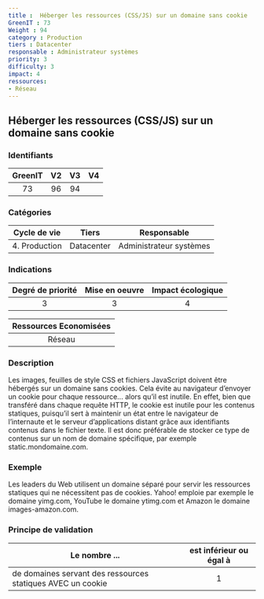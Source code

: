 ```yaml
---
title :  Héberger les ressources (CSS/JS) sur un domaine sans cookie
GreenIT : 73
Weight : 94
category : Production
tiers : Datacenter
responsable : Administrateur systèmes
priority: 3
difficulty: 3
impact: 4
ressources:
- Réseau
---
```


## Héberger les ressources (CSS/JS) sur un domaine sans cookie

### Identifiants

| GreenIT |  V2  |  V3  |  V4  |
|:-------:|:----:|:----:|:----:|
|   73   | 96  | 94  |      |

### Catégories

| Cycle de vie |  Tiers  |  Responsable  |
|:---------:|:----:|:----:|
| 4. Production | Datacenter | Administrateur systèmes |

### Indications

| Degré de priorité |      Mise en oeuvre       |  Impact écologique    |
|:-------------------:|:-------------------------:|:---------------------:|
| 3 | 3 | 4 |

|Ressources Economisées                                      |
|:----------------------------------------------------------:|
| Réseau |

### Description

Les images, feuilles de style CSS et fichiers JavaScript doivent être hébergés sur un domaine sans cookies. Cela évite au navigateur d’envoyer un cookie pour chaque ressource... alors qu’il est inutile. En effet, bien que transféré dans chaque requête HTTP, le cookie
est inutile pour les contenus statiques, puisqu’il sert à maintenir un état entre le navigateur de l’internaute et le serveur d’applications distant grâce aux identifiants contenus dans le fichier texte. Il est donc préférable de stocker ce type de contenus sur un nom de domaine spécifique, par exemple static.mondomaine.com.

### Exemple

Les leaders du Web utilisent un domaine séparé pour servir les ressources statiques qui ne nécessitent pas de cookies. Yahoo! emploie par exemple le domaine yimg.com, YouTube le domaine ytimg.com et Amazon le domaine images-amazon.com.

### Principe de validation

| Le nombre ...     | est inférieur ou égal à   |  
|-------------------|:-------------------------:|
| de domaines servant des ressources statiques AVEC un cookie  | 1  |
